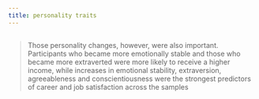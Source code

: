 ```yaml
---
title: personality traits
---
```


##
> Those personality changes, however, were also important. Participants who became more emotionally stable and those who became more extraverted were more likely to receive a higher income, while increases in emotional stability, extraversion, agreeableness and conscientiousness were the strongest predictors of career and job satisfaction across the samples
